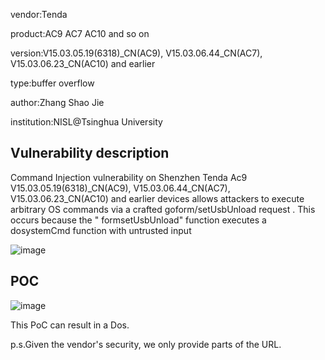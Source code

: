 vendor:Tenda


product:AC9 AC7 AC10 and so on

version:V15.03.05.19(6318)_CN(AC9), V15.03.06.44_CN(AC7), V15.03.06.23_CN(AC10) and earlier

type:buffer overflow

author:Zhang Shao Jie

institution:NISL@Tsinghua University


Vulnerability description
-------------------------
Command Injection vulnerability on Shenzhen Tenda Ac9 V15.03.05.19(6318)_CN(AC9), V15.03.06.44_CN(AC7), V15.03.06.23_CN(AC10) and earlier devices allows attackers to execute arbitrary OS commands via a crafted goform/setUsbUnload request . This occurs because the " formsetUsbUnload" function executes a dosystemCmd function with untrusted input

![image](https://github.com/zsjevilhex/iot/blob/master/route/tenda/tenda-01/image.png)


POC
-------------------------

![image](https://github.com/zsjevilhex/iot/blob/master/route/tenda/tenda-01/poc.jpeg)

This PoC can result in a Dos. 


p.s.Given the vendor's security, we only provide parts of the URL.
